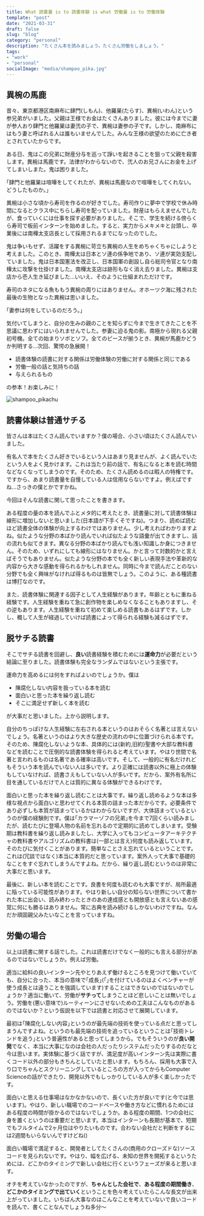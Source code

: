 ```yaml
---
title: What 読書量 is to 読書体験 is what 労働量 is to 労働体験
template: "post"
date: "2021-03-31"
draft: false
slug: "blog"
category: "personal"
description: "たくさん本を読みましょう。たくさん労働をしましょう。"
tags:
- "work"
- "personal"
socialImage: "media/shampoo_pika.jpg"
---
```


## 異椀の馬鹿

昔々、東京都港区南麻布に肆門(しもん)、他羅巣(たらす)、異椀(いわん)という参兄弟がいました。父親は王様でお金はたくさんありました。彼には今までに妻が参人おり肆門と他羅巣は妻弐の子で、異椀は妻参の子です。しかし、南麻布にはもう妻と呼ばれる人は誰もいませんでした。みんな王様の欲望のために亡き者とされていたからです。

ある日、鬼はこの兄弟に財産分与を巡って諍いを起きることを狙って父親を殺害します。異椀は馬鹿です。法律がわからないので、弐人のお兄さんにお金を上げてしまいしまた。鬼は困りました。

｢肆門と他羅巣は喧嘩をしてくれたが、異椀は馬鹿なので喧嘩をしてくれない。どうしたものか。｣

異椀は小さな頃から寿司を作るのが好きでした。寿司作りに夢中で学校で休み時間になるとクラス中にちらし寿司を配っていました。財産はもらえませんでしたが、食っていくには仕事を探す必要がありました。そこで、学生を続ける傍らくら寿司で板前インターンを始めました。すると、実力からメキメキと台頭し、卒業後には南樺太支店長として採用されるまでになったのでした。

鬼は争いもせず、活躍をする異椀に苛立ち異椀の人生をめちゃくちゃにしようと考えました。このとき、南樺太は日本とソ連の係争地であり、ソ連が実効支配していました。鬼は日本国憲法を改正し、日本国軍の創設し自ら総司令官となり南樺太に攻撃を仕掛けました。南樺太支店は跡形もなく消え去りました。異椀は支店から壱人生き延びました...いいえ、そのように仕組まれただけです。

寿司のネタになる魚ももう異椀の周りにはありません。オホーツク海に残された最後の生物となった異椀は思いました。

｢妻参は何をしているのだろう。｣

気付いてしまうと、自分の生みの親のことを知らずに今まで生きてきたことを不思議に思わずにはいられませんでした。参妻に迫る鬼の影。南極から現れる父親初号機。全ての始まりソボとソフ。全てのピースが揃うとき、異椀が馬鹿かどうか判明する...次回、驚愕の急展開！

- 読書体験の読書に対する関係は労働体験の労働に対する関係と同じである
- 労働一般の話と気持ちの話
- 与えられるもの

の参本！お楽しみに！

![shampoo_pikachu](/media/shampoo_pika.jpg)

## 読書体験は普通サチる

皆さんは本はたくさん読んでいますか？僕の場合、小さい頃はたくさん読んでいました。

有名人で本をたくさん好きでいるという人はあまり見ませんが、よく読んでいたという人をよく見かけます。これは当たり前の話で、有名になると本を読む時間などなくなってしまうのです。そのため、たくさん読めるのは暇人の特権です。ですから、あまり読書量を自慢している人は信用ならないですよ。例えばですね...さっきの僕とかですかね。

今回はそんな読書に関して思ったことを書きます。

ある程度の量の本を読んでふとメタ的に考えたとき、読書量に対して読書体験は線形に増加しないと思いました(日本語が下手くそですね)。つまり、読めば読むほど読書全体の体験が向上するわけではありません。少し考えればわかりますよね。似たような分野の本ばかり読んでいれば似たような語彙が出てきますし、話の流れも似てきます。異なる分野の本ばかり読んでも浅い知識しか身につきません。そのため、いずれにしても線形にはなりません。かと言って対数的かと言えばそうでもありません。似たような分野の本でも全く新しい表現手法や革新的な内容から大きな感動を得られるかもしれません。同時に今まで読んだことのない分野でも全く興味がなければ得るものは皆無でしょう。このように、ある種読書は博打なのです。

また、読書体験に関連する因子として人生経験があります。年齢とともに重ねる経験です。人生経験を重ねて急に創作物を楽しめなくなることもありますし、その逆もあります。人生経験を重ねて初めて楽しめる読書もあるはずです。しかし、概して人生が経過していけば読書によって得られる経験も減るはずです。

## 脱サチる読書

そこでサチる読書を回避し、**良い**読書経験を積むためには**運命力**が必要だという結論に至りました。読書体験も完全なランダムではないという主張です。

運命力を高めるには何をすればよいのでしょうか。僕は

- 陳腐化しない内容を扱っている本を読む
- 面白いと思った本を繰り返し読む
- そこに満足せず新しく本を読む

が大事だと思いました。上から説明します。

自分のちっぽけな人生経験に左右される本というのはおそらく名著とは言えないでしょう。名著というのはより大きな歴史の流れの中に位置づけられる本です。そのため、陳腐化しないような本、具体的には{新約,旧約}聖書や大部な教科書などを読むことで圧倒的な読書体験を得られると考えています。やはり世間で名著と言われるものは名著である確率は高いです。そして、一般的に有名だけれどもそういう本を読んでいない人は多いです。より正確には読書以外に極上の体験もしていなければ、読書さえもしていない人が多いです。だから、案外有名所に目を通しているだけで人とは質的に異なる体験ができるわけです。

面白いと思った本を繰り返し読むことは大事です。繰り返し読めるような本は多様な視点から面白いと思わせてくれる本質の詰まった本だからです。必要条件であり必ずしも本質が詰まっているかはわからないですが、大体詰まっているというのが僕の経験則です。僕は｢カラマーゾフの兄弟｣を今まで7回くらい読みましたが、読むたびに登場人物の名前を忘れるので定期的に読めてしまいます。受験期は教科書を繰り返し読みましたし、大学に入ってもコンピュータアーキテクチャの教科書やアルゴリズムの教科書は(一部とは言え)何度も読み返しています。そのたびに気付くことがあります。簡単なことさえ忘れているということです。これは(冗談ではなく)本当に本質的だと思っています。案外人って大事で基礎的なことをすぐ忘れてしまうんですよね。だから、繰り返し読むというのは非常に大事だと思います。

最後に、新しい本を読むことです。良書を何度も読むのも大事ですが、局所最適に陥っている可能性があります。やはり新しい自分の知らない世界について書かれた本に出会い、読み終わったときのあの達成感とも開放感とも言えないあの感覚に何にも勝るはありません。常に古典を読み続けるしかないわけですね。なんだか頑固親父みたいなことを言っていますね。

## 労働の場合

以上は読書に関する話でした。これは読書だけでなく一般的にも言える部分があるのではないでしょうか。例えば労働。

適当に給料の良いインターン先やとりあえず働けるところを見つけて働いていても、自分に合った、本当の意味で｢成長｣(｢｣を付けているのはよくベンチャーが使う成長とは違うことを強調しています)することはできないのではないのでしょうか？適当に働いて、労働が**サチって**しまうことほど悲しいことは無いでしょう。労働を(悪い意味で)ルーティーンにさせないための工夫はこんなものがあるのではないか？という仮説を以下では読書と対応させて展開しています。

最初は｢陳腐化しない内容｣というのが最先端の技術を使っている点だと思ってしまうんですよね。というのも最先端の技術を追っているということは｢技術トレンドを追う｣という普遍性があると思ってしまうから。でもそういうのが**良い開発**でなく、本当に大事になのは会社の人だったりシステムだったりするのだなと今は思います。実体験に基づく話ですが、満足度が高いインターン先は実際に書くコード以外の部分もきちんとしていたと思います。もちろん、採用も大事で入り口でちゃんとスクリーニングしているところの方が入ってからもComputer Scienceの話ができたり、開発以外でもしっかりしている人が多く楽しかったです。

面白いと思える仕事場はなかなかないので、長くいた方が良いです(と今では思います)。やはり、新しい職場でのコードベースや働き方などに慣れるためにはある程度の時間が掛かるのではないでしょうか。ある程度の期間、1つの会社に身を置くというのは重要だと思います。本当はインターンも長期が基本で、短期でもフルタイムで2ヶ月位はやりたいものです。合わない会社だと判断をするには2週間もいらないんですけどね()

面白い職場で満足すると、開発者としてたくさんの(商用のクローズドな)ソースコードを見られないです。やはり、幅を広げる、未知の世界を開拓するというためには、どこかのタイミングで新しい会社に行くというフェーズが来ると思います。

オチを考えていなかったのですが、**ちゃんとした会社で**、**ある程度の期間働き**、**どこかのタイミングで出ていく**ということを色々考えていたらこんな長文が出来上がっていました。いちばん大事なのはこんなことを考えていないで良いコードを読んで、書くことなんでしょうね多分〜

